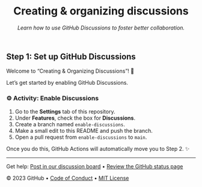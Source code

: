 <header>

<!--
  <<< Author notes: Course header >>>
  Update the course title and description.
-->

# Creating & organizing discussions

_Learn how to use GitHub Discussions to foster better collaboration._

</header>

<!--
  <<< Author notes: Step 1 >>>
-->

## Step 1: Set up GitHub Discussions

Welcome to “Creating & Organizing Discussions”! 👋

Let’s get started by enabling GitHub Discussions.

### :gear: Activity: Enable Discussions

1. Go to the **Settings** tab of this repository.
2. Under **Features**, check the box for **Discussions**.
3. Create a branch named `enable-discussions`.
4. Make a small edit to this README and push the branch.
5. Open a pull request from `enable-discussions` to `main`.

Once you do this, GitHub Actions will automatically move you to Step 2. ✨

<footer>

<!--
  <<< Author notes: Footer >>>
  Add a link to get support, GitHub status page, code of conduct, license link.
-->

---

Get help: [Post in our discussion board](https://github.com/orgs/skills/discussions/categories/review-pull-requests) &bull; [Review the GitHub status page](https://www.githubstatus.com/)


&copy; 2023 GitHub &bull; [Code of Conduct](https://www.contributor-covenant.org/version/2/1/code_of_conduct/code_of_conduct.md) &bull; [MIT License](https://gh.io/mit)

</footer>
